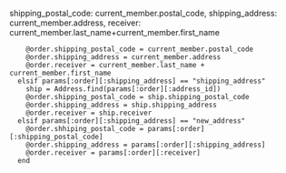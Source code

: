 shipping_postal_code: current_member.postal_code, shipping_address: current_member.address, receiver: current_member.last_name+current_member.first_name

        @order.shipping_postal_code = current_member.postal_code
        @order.shipping_address = current_member.address
        @order.receiver = current_member.last_name + current_member.first_name
      elsif params[:order][:shipping_address] == "shipping_address"
        ship = Address.find(params[:order][:address_id])
        @order.shipping_postal_code = ship.shipping_postal_code
        @order.shipping_address = ship.shipping_address
        @order.receiver = ship.receiver
      elsif params[:order][:shipping_address] == "new_address"
        @order.shhiping_postal_code = params[:order][:shipping_postal_code]
        @order.shipping_address = params[:order][:shipping_address]
        @order.receiver = params[:order][:receiver]
      end